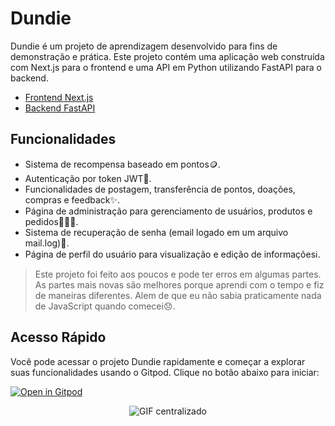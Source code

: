 # Dundie

Dundie é um projeto de aprendizagem desenvolvido para fins de demonstração e prática. Este projeto contém uma aplicação web construída com Next.js para o frontend e uma API em Python utilizando FastAPI para o backend.

- [Frontend Next.js](https://github.com/andrelopes-code/dundie-next-app)
- [Backend FastAPI](https://github.com/andrelopes-code/dundie-api)

## Funcionalidades

- Sistema de recompensa baseado em pontos🪙.
- Autenticação por token JWT🔐.
- Funcionalidades de postagem, transferência de pontos, doações, compras e feedback✨.
- Página de administração para gerenciamento de usuários, produtos e pedidos🧑🏻‍💼.
- Sistema de recuperação de senha (email logado em um arquivo mail.log)📩.
- Página de perfil do usuário para visualização e edição de informaçõesℹ.

> Este projeto foi feito aos poucos e pode ter erros em algumas partes. As partes mais novas são melhores porque aprendi com o tempo e fiz de maneiras diferentes. Alem de que eu não sabia praticamente nada de JavaScript quando comecei😞.

## Acesso Rápido

Você pode acessar o projeto Dundie rapidamente e começar a explorar suas funcionalidades usando o Gitpod. Clique no botão abaixo para iniciar:

[![Open in Gitpod](https://gitpod.io/button/open-in-gitpod.svg)](https://gitpod.io/#https://github.com/andrelopes-code/dundie)

<p align="center">
  <img src="https://media4.giphy.com/media/v1.Y2lkPTc5MGI3NjExZnNtdzBqOWJnb3NiZW9mMGllZW12YjI1aWp0cG1iczhhejF4amR0ayZlcD12MV9pbnRlcm5hbF9naWZfYnlfaWQmY3Q9Zw/w89ak63KNl0nJl80ig/giphy.gif" alt="GIF centralizado">
</p>
